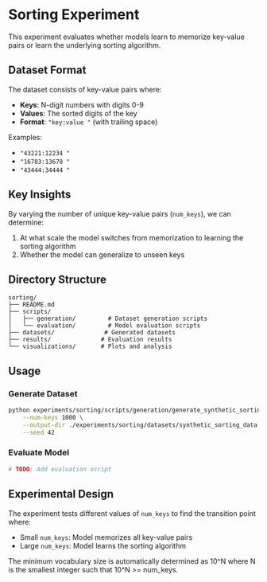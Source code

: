 # Sorting Experiment

This experiment evaluates whether models learn to memorize key-value pairs or learn the underlying sorting algorithm.

## Dataset Format

The dataset consists of key-value pairs where:
- **Keys**: N-digit numbers with digits 0-9
- **Values**: The sorted digits of the key
- **Format**: `"key:value "` (with trailing space)

Examples:
- `"43221:12234 "`
- `"16783:13678 "`
- `"43444:34444 "`

## Key Insights

By varying the number of unique key-value pairs (`num_keys`), we can determine:
1. At what scale the model switches from memorization to learning the sorting algorithm
2. Whether the model can generalize to unseen keys

## Directory Structure

```
sorting/
├── README.md
├── scripts/
│   ├── generation/         # Dataset generation scripts
│   └── evaluation/         # Model evaluation scripts
├── datasets/              # Generated datasets
├── results/              # Evaluation results
└── visualizations/       # Plots and analysis
```

## Usage

### Generate Dataset

```bash
python experiments/sorting/scripts/generation/generate_synthetic_sorting_dataset.py \
    --num-keys 1000 \
    --output-dir ./experiments/sorting/datasets/synthetic_sorting_data \
    --seed 42
```

### Evaluate Model

```bash
# TODO: Add evaluation script
```

## Experimental Design

The experiment tests different values of `num_keys` to find the transition point where:
- Small `num_keys`: Model memorizes all key-value pairs
- Large `num_keys`: Model learns the sorting algorithm

The minimum vocabulary size is automatically determined as 10^N where N is the smallest integer such that 10^N >= num_keys.
